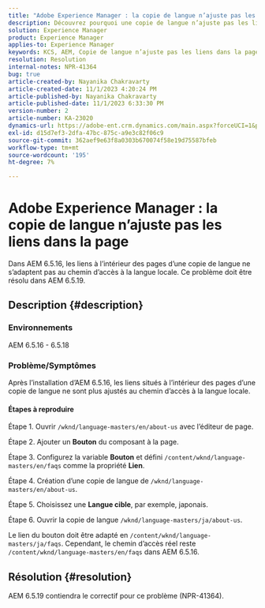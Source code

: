 ```yaml
---
title: "Adobe Experience Manager : la copie de langue n’ajuste pas les liens dans la page"
description: Découvrez pourquoi une copie de langue n’ajuste pas les liens dans la page en Experience Manager.
solution: Experience Manager
product: Experience Manager
applies-to: Experience Manager
keywords: KCS, AEM, Copie de langue n’ajuste pas les liens dans la page.
resolution: Resolution
internal-notes: NPR-41364
bug: true
article-created-by: Nayanika Chakravarty
article-created-date: 11/1/2023 4:20:24 PM
article-published-by: Nayanika Chakravarty
article-published-date: 11/1/2023 6:33:30 PM
version-number: 2
article-number: KA-23020
dynamics-url: https://adobe-ent.crm.dynamics.com/main.aspx?forceUCI=1&pagetype=entityrecord&etn=knowledgearticle&id=4438a28e-d278-ee11-8179-6045bd0065f9
exl-id: d15d7ef3-2dfa-47bc-875c-a9e3c82f06c9
source-git-commit: 362aef9e63f8a0303b670074f58e19d75587bfeb
workflow-type: tm+mt
source-wordcount: '195'
ht-degree: 7%

---
```


# Adobe Experience Manager : la copie de langue n’ajuste pas les liens dans la page


Dans AEM 6.5.16, les liens à l’intérieur des pages d’une copie de langue ne s’adaptent pas au chemin d’accès à la langue locale. Ce problème doit être résolu dans AEM 6.5.19.

## Description {#description}


### <b>Environnements</b>

AEM 6.5.16 - 6.5.18

### Problème/Symptômes

Après l’installation d’AEM 6.5.16, les liens situés à l’intérieur des pages d’une copie de langue ne sont plus ajustés au chemin d’accès à la langue locale.

#### Étapes à reproduire

Étape 1. Ouvrir `/wknd/language-masters/en/about-us` avec l’éditeur de page.

Étape 2. Ajouter un <b>Bouton</b> du composant à la page.

Étape 3. Configurez la variable <b>Bouton</b> et défini `/content/wknd/language-masters/en/faqs` comme la propriété <b>Lien</b>.

Étape 4. Création d’une copie de langue de `/wknd/language-masters/en/about-us`.

Étape 5. Choisissez une <b>Langue cible</b>, par exemple, japonais.

Étape 6. Ouvrir la copie de langue `/wknd/language-masters/ja/about-us`.

Le lien du bouton doit être adapté en `/content/wknd/language-masters/ja/faqs`. Cependant, le chemin d’accès réel reste `/content/wknd/language-masters/en/faqs` dans AEM 6.5.16.


## Résolution {#resolution}


AEM 6.5.19 contiendra le correctif pour ce problème (NPR-41364).
